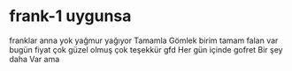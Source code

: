 # frank-1 uygunsa 
franklar 
anna
yok 
yağmur yağıyor 
Tamamla 
Gömlek birim 
tamam 
  falan var  bugün 
  fiyat 
çok güzel olmuş çok teşekkür gfd
Her gün içinde gofret 
Bir şey daha 
Var ama 
